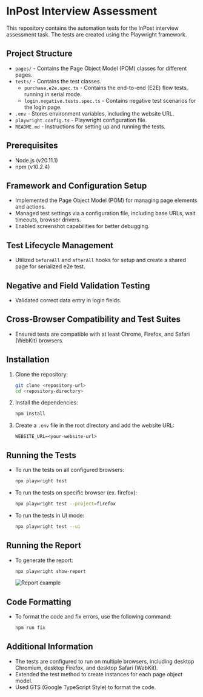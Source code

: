 
# InPost Interview Assessment

This repository contains the automation tests for the InPost interview assessment task. The tests are created using the Playwright framework.

## Project Structure

- `pages/` - Contains the Page Object Model (POM) classes for different pages.
- `tests/` - Contains the test classes.
  - `purchase.e2e.spec.ts` - Contains the end-to-end (E2E) flow tests, running in serial mode.
  - `login.negative.tests.spec.ts` - Contains negative test scenarios for the login page.
- `.env` - Stores environment variables, including the website URL.
- `playwright.config.ts` - Playwright configuration file.
- `README.md` - Instructions for setting up and running the tests.

## Prerequisites

- Node.js (v20.11.1)
- npm (v10.2.4)

## Framework and Configuration Setup

- Implemented the Page Object Model (POM) for managing page elements and actions.
- Managed test settings via a configuration file, including base URLs, wait timeouts, browser drivers.
- Enabled screenshot capabilities for better debugging.

## Test Lifecycle Management

- Utilized `beforeAll` and `afterAll` hooks for setup and create a shared page for serialized e2e test.

## Negative and Field Validation Testing

- Validated correct data entry in login fields.

## Cross-Browser Compatibility and Test Suites

- Ensured tests are compatible with at least Chrome, Firefox, and Safari (WebKit) browsers.

## Installation

1. Clone the repository:
   ```bash
   git clone <repository-url>
   cd <repository-directory>
   ```

2. Install the dependencies:
   ```bash
   npm install
   ```

3. Create a `.env` file in the root directory and add the website URL:
   ```
   WEBSITE_URL=<your-website-url>
   ```

## Running the Tests

- To run the tests on all configured browsers:
  ```bash
  npx playwright test
  ```
- To run the tests on specific browser (ex. firefox):
  ```bash
  npx playwright test --project=firefox
  ```

- To run the tests in UI mode:
  ```bash
  npx playwright test --ui
  ```

## Running the Report

- To generate the report:
  ```bash
  npx playwright show-report
  ```

  ![Report example](resources/report.gif)

## Code Formatting

- To format the code and fix errors, use the following command:
  ```bash
  npm run fix
  ```

## Additional Information

- The tests are configured to run on multiple browsers, including desktop Chromium, desktop Firefox, and desktop Safari (WebKit).
- Extended the test method to create instances for each page object model.
- Used GTS (Google TypeScript Style) to format the code.
